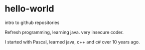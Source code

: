 # hello-world
intro to github repositories

Refresh programming, learning java. very insecure coder.

I started with Pascal, learned java, c++ and c# over 10 years ago.
